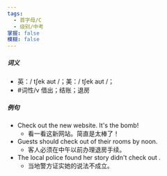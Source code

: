 ```yaml
---
tags:
  - 首字母/C
  - 级别/中考
掌握: false
模糊: false
---
```

##### 词义
- 英：/ tʃek aʊt /；美：/ tʃek aʊt /；
- #词性/v  借出；结账；退房
##### 例句
- Check out the new website. It's the bomb!
	- 看一看这新网站。简直是太棒了！
- Guests should check out of their rooms by noon.
	- 客人必须在中午以前办理退房手续。
- The local police found her story didn't check out .
	- 当地警方证实她的说法不成立。
